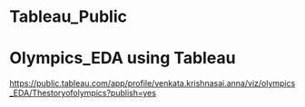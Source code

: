 # Tableau_Public
# Olympics_EDA using Tableau 
https://public.tableau.com/app/profile/venkata.krishnasai.anna/viz/olympics_EDA/Thestoryofolympics?publish=yes
